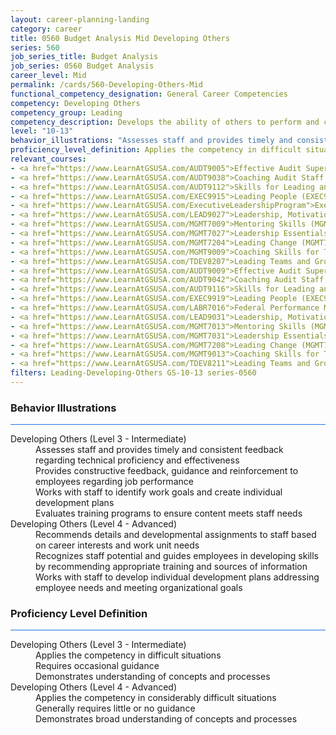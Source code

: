 ```yaml
---
layout: career-planning-landing
category: career
title: 0560 Budget Analysis Mid Developing Others
series: 560
job_series_title: Budget Analysis
job_series: 0560 Budget Analysis
career_level: Mid
permalink: /cards/560-Developing-Others-Mid
functional_competency_designation: General Career Competencies
competency: Developing Others
competency_group: Leading
competency_description: Develops the ability of others to perform and contribute to the organization by providing ongoing feedback and by providing opportunities to learn through formal and informal methods.
level: "10-13"
behavior_illustrations: "Assesses staff and provides timely and consistent feedback regarding technical proficiency and effectiveness ? Provides constructive feedback, guidance and reinforcement to employees regarding job performance ? Works with staff to identify work goals and create individual development plans ? Evaluates training programs to ensure content meets staff needs ? Recommends details and developmental assignments to staff based on career interests and work unit needs ? Recognizes staff potential and guides employees in developing skills by recommending appropriate training and sources of information ? Works with staff to develop individual development plans addressing employee needs and meeting organizational goals"
proficiency_level_definition: Applies the competency in difficult situations ? Requires occasional guidance ? Demonstrates understanding of concepts and processes ? Applies the competency in considerably difficult situations ? Generally requires little or no guidance ? Demonstrates broad understanding of concepts and processes
relevant_courses: 
- <a href="https://www.LearnAtGSUSA.com/AUDT9005">Effective Audit Supervision (AUDT9002), GSU</a>
- <a href="https://www.LearnAtGSUSA.com/AUDT9038">Coaching Audit Staff for High Perfromance (AUDT9035), GSU</a>
- <a href="https://www.LearnAtGSUSA.com/AUDT9112">Skills for Leading and Managing Audit Projects (AUDT9109), GSU</a>
- <a href="https://www.LearnAtGSUSA.com/EXEC9915">Leading People (EXEC9912), GSU</a>
- <a href="https://www.LearnAtGSUSA.com/ExecutiveLeadershipProgram">Executive Leadership Program, GSU</a>
- <a href="https://www.LearnAtGSUSA.com/LEAD9027">Leadership, Motivation and Accountability for High Performance Organizations (LEAD9020), GSU</a>
- <a href="https://www.LearnAtGSUSA.com/MGMT7009">Mentoring Skills (MGMT7006), GSU</a>
- <a href="https://www.LearnAtGSUSA.com/MGMT7027">Leadership Essentials (MGMT7020), GSU</a>
- <a href="https://www.LearnAtGSUSA.com/MGMT7204">Leading Change (MGMT7201), GSU</a>
- <a href="https://www.LearnAtGSUSA.com/MGMT9009">Coaching Skills for Today's Leaders (MGMT9002), GSU</a>
- <a href="https://www.LearnAtGSUSA.com/TDEV8207">Leading Teams and Groups (TDEV8200), GSU</a>
- <a href="https://www.LearnAtGSUSA.com/AUDT9009">Effective Audit Supervision (AUDT9002), GSU</a>
- <a href="https://www.LearnAtGSUSA.com/AUDT9042">Coaching Audit Staff for High Perfromance (AUDT9035), GSU</a>
- <a href="https://www.LearnAtGSUSA.com/AUDT9116">Skills for Leading and Managing Audit Projects (AUDT9109), GSU</a>
- <a href="https://www.LearnAtGSUSA.com/EXEC9919">Leading People (EXEC9912), GSU</a>
- <a href="https://www.LearnAtGSUSA.com/LABR7016">Federal Performance Management (LABR7013), GSU</a>
- <a href="https://www.LearnAtGSUSA.com/LEAD9031">Leadership, Motivation and Accountability for High Performance Organizations (LEAD9020), GSU</a>
- <a href="https://www.LearnAtGSUSA.com/MGMT7013">Mentoring Skills (MGMT7006), GSU</a>
- <a href="https://www.LearnAtGSUSA.com/MGMT7031">Leadership Essentials (MGMT7020), GSU</a>
- <a href="https://www.LearnAtGSUSA.com/MGMT7208">Leading Change (MGMT7201), GSU</a>
- <a href="https://www.LearnAtGSUSA.com/MGMT9013">Coaching Skills for Today's Leaders (MGMT9002), GSU</a>
- <a href="https://www.LearnAtGSUSA.com/TDEV8211">Leading Teams and Groups (TDEV8200), GSU</a>
filters: Leading-Developing-Others GS-10-13 series-0560
---
```


<div class="desktop:grid-col-6 margin-y-3">
  <div class="border-top-2 bg-white padding-3 shadow-5 height-full members-hover border-1px button-border border-top-blue radius-lg card-text-color">
    <h3>Behavior Illustrations</h3>
    <hr style="background-color: #1b74e0 !important;"/>
    <dl class="text-base card-content-color"><dt>Developing Others (Level 3 - Intermediate)</dt><dd>Assesses staff and provides timely and consistent feedback regarding technical proficiency and effectiveness </dd><dd> Provides constructive feedback, guidance and reinforcement to employees regarding job performance </dd><dd> Works with staff to identify work goals and create individual development plans </dd><dd> Evaluates training programs to ensure content meets staff needs</dd><dt>Developing Others (Level 4 - Advanced)</dt><dd>Recommends details and developmental assignments to staff based on career interests and work unit needs </dd><dd> Recognizes staff potential and guides employees in developing skills by recommending appropriate training and sources of information </dd><dd> Works with staff to develop individual development plans addressing employee needs and meeting organizational goals</dd></dl>
  </div>
</div>
<div class="desktop:grid-col-6 margin-y-3">
  <div class="border-top-2 bg-white padding-3 shadow-5 height-full members-hover border-1px button-border border-top-blue radius-lg card-text-color">
    <h3>Proficiency Level Definition</h3>
     <hr style="background-color: #1b74e0 !important;"/>
    <dl class="text-base card-content-color"><dt>Developing Others (Level 3 - Intermediate)</dt><dd>Applies the competency in difficult situations </dd><dd> Requires occasional guidance </dd><dd> Demonstrates understanding of concepts and processes</dd><dt>Developing Others (Level 4 - Advanced)</dt><dd>Applies the competency in considerably difficult situations </dd><dd> Generally requires little or no guidance </dd><dd> Demonstrates broad understanding of concepts and processes</dd></dl>
  </div>
</div>